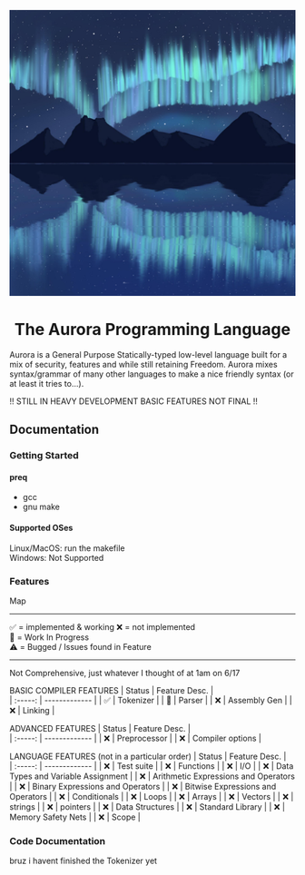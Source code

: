 [Image goes here]: #

![Aurora](./Aurora.jpg "Aurora, by my sister Sarah")

# <center>The Aurora Programming Language<center>

Aurora is a General Purpose Statically-typed low-level language built for a mix of security, features and while still retaining Freedom. Aurora mixes syntax/grammar of many other languages to make a nice friendly syntax (or at least it tries to...).

!! STILL IN HEAVY DEVELOPMENT BASIC FEATURES NOT FINAL !!

## Documentation
### Getting Started
#### preq
* gcc
* gnu make

#### Supported OSes
Linux/MacOS: run the makefile  
Windows: Not Supported

### Features
[✅❌]:#
Map

---

✅ = implemented & working 
❌ = not implemented  
🔄 = Work In Progress  
⚠️ = Bugged / Issues found in Feature


---

Not Comprehensive, just whatever I thought of at 1am on 6/17

BASIC COMPILER FEATURES
| Status | Feature Desc. |  
| :-----: | ------------- |
| ✅       | Tokenizer    |
| 🔄       | Parser       |
| ❌       | Assembly Gen |
| ❌       | Linking      |

ADVANCED FEATURES
| Status | Feature Desc. |  
| :-----: | ------------- | 
| ❌      | Preprocessor  |
| ❌      | Compiler options |  


LANGUAGE FEATURES (not in a particular order)
| Status | Feature Desc. |  
| :-----: | ------------- |
| ❌      | Test suite |
| ❌      | Functions |
| ❌      | I/O |
| ❌      | Data Types and Variable Assignment |
| ❌      | Arithmetic Expressions and Operators |
| ❌      | Binary Expressions and Operators |
| ❌      | Bitwise Expressions and Operators |
| ❌      | Conditionals |
| ❌      | Loops |
| ❌      | Arrays |
| ❌      | Vectors |
| ❌      | strings |
| ❌      | pointers |
| ❌      | Data Structures |
| ❌      | Standard Library |
| ❌      | Memory Safety Nets |
| ❌      | Scope |

### Code Documentation
bruz i havent finished the Tokenizer yet
